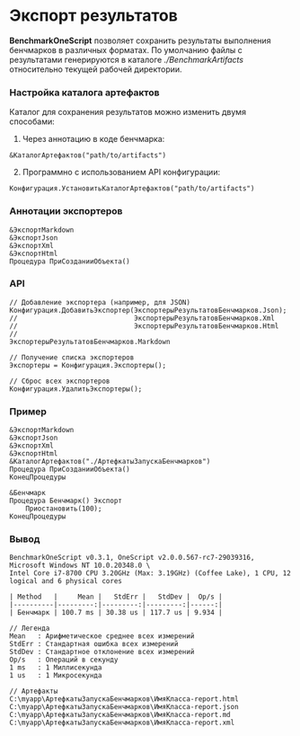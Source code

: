 # Экспорт результатов

**BenchmarkOneScript** позволяет сохранить результаты выполнения бенчмарков в различных форматах. По умолчанию файлы с результатами генерируются в каталоге _./BenchmarkArtifacts_ относительно текущей рабочей директории.

### Настройка каталога артефактов

Каталог для сохранения результатов можно изменить двумя способами:

1. Через аннотацию в коде бенчмарка:

```bsl
&КаталогАртефактов("path/to/artifacts")
```

2. Программно с использованием API конфигурации:

```bsl
Конфигурация.УстановитьКаталогАртефактов("path/to/artifacts")
```

### Аннотации экспортеров

```bsl
&ЭкспортMarkdown
&ЭкспортJson
&ЭкспортXml
&ЭкспортHtml
Процедура ПриСозданииОбъекта()
```

### API

```bsl
// Добавление экспортера (например, для JSON)
Конфигурация.ДобавитьЭкспортер(ЭкспортерыРезультатовБенчмарков.Json);
//                             ЭкспортерыРезультатовБенчмарков.Xml
//                             ЭкспортерыРезультатовБенчмарков.Html
//                             ЭкспортерыРезультатовБенчмарков.Markdown

// Получение списка экспортеров
Экспортеры = Конфигурация.Экспортеры();

// Сброс всех экспортеров
Конфигурация.УдалитьЭкспортеры();
```

### Пример

```bsl
&ЭкспортMarkdown
&ЭкспортJson
&ЭкспортXml
&ЭкспортHtml
&КаталогАртефактов("./АртефкатыЗапускаБенчмарков")
Процедура ПриСозданииОбъекта()
КонецПроцедуры

&Бенчмарк
Процедура Бенчмарк() Экспорт
	Приостановить(100);
КонецПроцедуры
```

### Вывод

```
BenchmarkOneScript v0.3.1, OneScript v2.0.0.567-rc7-29039316, Microsoft Windows NT 10.0.20348.0 \
Intel Core i7-8700 CPU 3.20GHz (Max: 3.19GHz) (Coffee Lake), 1 CPU, 12 logical and 6 physical cores

| Method   |     Mean |   StdErr |   StdDev |  Op/s |
|----------|---------:|---------:|---------:|------:|
| Бенчмарк | 100.7 ms | 30.38 us | 117.7 us | 9.934 |

// Легенда
Mean   : Арифметическое среднее всех измерений
StdErr : Стандартная ошибка всех измерений
StdDev : Стандартное отклонение всех измерений
Op/s   : Операций в секунду
1 ms   : 1 Миллисекунда
1 us   : 1 Микросекунда

// Артефакты
C:\myapp\АртефкатыЗапускаБенчмарков\ИмяКласса-report.html
C:\myapp\АртефкатыЗапускаБенчмарков\ИмяКласса-report.json
C:\myapp\АртефкатыЗапускаБенчмарков\ИмяКласса-report.md
C:\myapp\АртефкатыЗапускаБенчмарков\ИмяКласса-report.xml
```